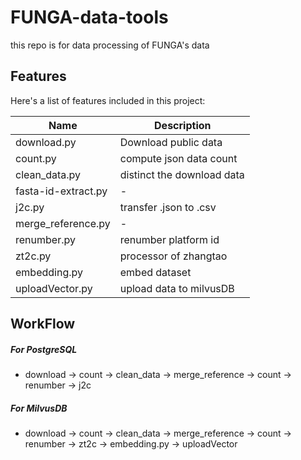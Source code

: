 # FUNGA-data-tools

this repo is for data processing of FUNGA's data

## Features

Here's a list of features included in this project:

| Name                | Description                |
|---------------------|----------------------------|
| download.py         | Download public data       |
| count.py            | compute json data count    |
| clean_data.py       | distinct the download data |
| fasta-id-extract.py | -                          |
| j2c.py              | transfer .json to .csv     |
| merge_reference.py  | -                          |
| renumber.py         | renumber platform id       |
| zt2c.py             | processor of zhangtao      |
| embedding.py        | embed dataset              |
| uploadVector.py     | upload data to milvusDB    |

## WorkFlow
##### For PostgreSQL
- download -> count -> clean_data -> merge_reference -> count -> renumber -> j2c
##### For MilvusDB
- download -> count -> clean_data -> merge_reference -> count -> renumber -> zt2c -> embedding.py -> uploadVector